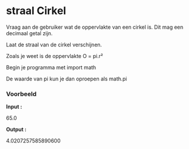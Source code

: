 # straal Cirkel

Vraag aan de gebruiker wat de oppervlakte van een cirkel is. Dit mag een decimaal getal zijn.

Laat de straal van de cirkel verschijnen.

Zoals je weet is de oppervlakte O = pi.r²

Begin je programma met import math

De waarde van pi kun je dan oproepen als math.pi

### Voorbeeld
**Input :**

   65.0

**Output :**

   4.0207257585890600
   
